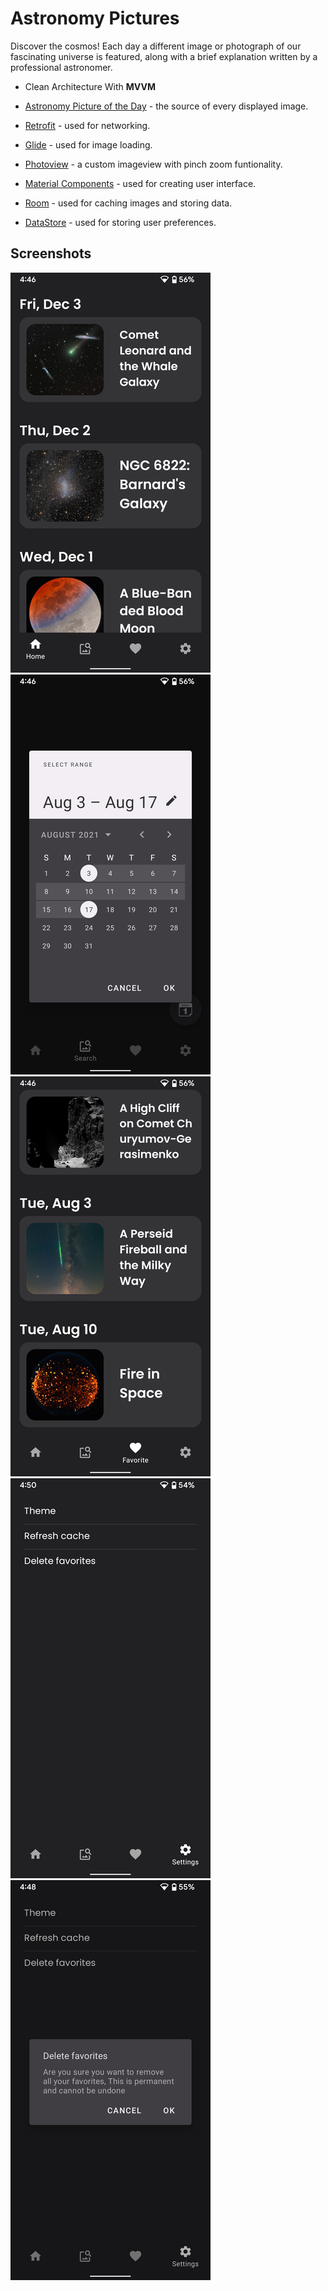 # Astronomy Pictures

Discover the cosmos! Each day a different image or photograph of our fascinating universe is featured, along with a brief explanation written by a professional astronomer.

* Clean Architecture With **MVVM**

* [Astronomy Picture of the Day](https://apod.nasa.gov/apod/archivepix.html) - the source of every displayed image.

* [Retrofit](https://square.github.io/retrofit/) - used for networking.

* [Glide](https://github.com/bumptech/glide) - used for image loading.

* [Photoview](https://github.com/Baseflow/PhotoView) - a custom imageview with pinch zoom funtionality.

* [Material Components](https://material.io/components/) - used for creating user interface.

* [Room](https://developer.android.com/jetpack/androidx/releases/room) - used for caching images and storing data.

* [DataStore](https://developer.android.com/topic/libraries/architecture/datastore) - used for storing user preferences.

## Screenshots

![Screenshot1](screenshots/screenshot_1.png) ![Screenshot2](screenshots/screenshot_2.png) ![Screenshot3](screenshots/screenshot_3.png)
![Screenshot4](screenshots/screenshot_4.png) ![Screenshot5](screenshots/screenshot_5.png)
